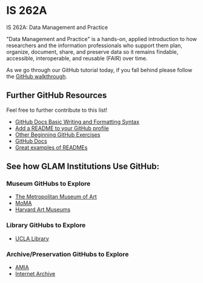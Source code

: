 # IS 262A
IS 262A: Data Management and Practice

"Data Management and Practice" is a hands-on, applied introduction to how researchers and the information professionals who support them plan, organize, document, share, and preserve data so it remains findable, accessible, interoperable, and reusable (FAIR) over time.

As we go through our GitHub tutorial today, if you fall behind please follow the [GitHub walkthrough](https://github.com/aliciama16/is262a/blob/main/GitHub_Walkthrough.md).

## Further GitHub Resources
Feel free to further contribute to this list!

- [GitHub Docs Basic Writing and Formatting Syntax](https://docs.github.com/en/get-started/writing-on-github/getting-started-with-writing-and-formatting-on-github/basic-writing-and-formatting-syntax)
- [Add a README to your GitHub profile](https://docs.github.com/en/account-and-profile/how-tos/profile-customization/managing-your-profile-readme)
- [Other Beginning GitHub Exercises](https://docs.github.com/en/get-started/start-your-journey/hello-world)
- [GitHub Docs](https://docs.github.com/en)
- [Great examples of READMEs](https://github.com/matiassingers/awesome-readme)

## See how GLAM Institutions Use GitHub:
### Museum GitHubs to Explore

- [The Metropolitan Museum of Art](https://github.com/metmuseum)
- [MoMA](https://github.com/MuseumofModernArt/collection)
- [Harvard Art Museums](https://github.com/harvardartmuseums)

### Library GitHubs to Explore
  - [UCLA Library](https://github.com/uclalibrary)
 
### Archive/Preservation GitHubs to Explore
  - [AMIA](https://github.com/amiaopensource)
  - [Internet Archive](https://github.com/internetarchive)
